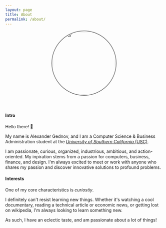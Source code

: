 ```yaml
---
layout: page
title: About
permalink: /about/
---
```


<div id="wrapper">
	<div style="display: flex; justify-content: center;">
		<img src="../assets/images/author.jpg" alt="author" height="200" width="200" style="border-radius: 50%; padding: 2px; border: 2px solid #777;" />
	</div>
</div>

<br/>
<br/>

#### Intro

Hello there! 👋

My name is Alexander Gednov, and I am a Computer Science & Business Administration student at the [*University of Southern California* (USC)](https://www.usc.edu/).

I am passionate, curious, organized, industrious, ambitious, and action-oriented.
My inpiration stems from a passion for computers, business, finance, and design.
I'm always excited to meet or work with anyone who shares my passion and discover innovative solutions to profound problems. 

#### Interests

One of my core characteristics is *curiostiy*. 

I definitely can't resist learning new things.
Whether it's watching a cool documentary, reading a technical article or economic news, or getting lost on wikipedia, I'm always looking to learn something new.

As such, I have an eclectic taste, and am passionate about a lot of things!

